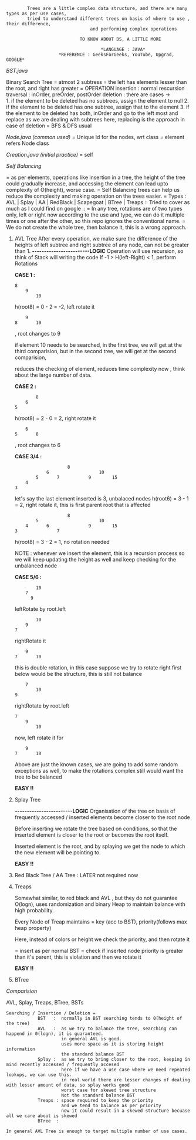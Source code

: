             Trees are a little complex data structure, and there are many types as per use cases, 
            tried to understand different trees on basis of where to use , their difference, 
                                    and performing complex operations

                                TO KNOW ABOUT DS, A LITTLE MORE 

                                        *LANGUAGE : JAVA*
                        *REFERENCE : GeeksForGeeks, YouTube, Upgrad, GOOGLE*

*BST.java*

Binary Search Tree
 = atmost 2 subtress
 = the left has elements lesser than the root, and right has greater
 = OPERATION
   insertion : normal rescursion
   traversal : inOrder, preOrder, postOrder
   deletion : there are cases ->    
                            1. if the element to be deleted has no subtrees, assign the element to null
                            2. if the element to be deleted has one subtree, assign that to the element
                            3. if the element to be deleted has both, inOrder and go to the left most and replace
    as we are dealing with subtrees here, replacing is the approach in case of deletion
 = BFS & DFS usual

*Node.java (common used)*
 = Unique Id for the nodes, wrt class
 = element refers Node class 

*Creation.java (initial practice)*
 = self

*Self Balancing*

 = as per elements, operations like insertion in a tree, the height of the tree could gradually increase, and accessing the element can lead upto complexity of O(height), worse case.
 = Self Balancing trees can help us reduce the complexity and making operation on the trees easier.
 = Types : AVL | Splay | AA | RedBlack | Scapegoat | BTree | Treaps
 :: Tried to cover as much as I could find on google ::
 = In any tree, rotations are of two types only, left or right now according to the use and type, we can do it multiple times
   or one after the other, so this repo ignores the conventional name.
 = We do not create the whole tree, then balance it, this is a wrong approach.

 1. AVL Tree
    After every operation, we make sure the difference of the heights of left subtree and right subtree of any node, can not
    be greater than 1.
    **------------------------LOGIC**
    Operation will use recursion, so think of Stack will writing the code
    If -1 > H(left-Right) < 1, perform Rotations
    
    **CASE 1 :**

        8
            9   
                10
    
    h(root8) = 0 - 2  = -2, left rotate it

            9
        8       10  
    
    , root changes to 9

    if element 10 needs to be searched, in the first tree, we will get at the third comparision, 
    but in the second tree, we will get at the second comparision,

    reduces the checking of element, reduces time complexity
    now , think about the large number of data.

    **CASE 2 :**

                8
            6
        5

    h(root8) = 2 - 0 = 2, right rotate it

            6
        5       8
    
    , root changes to 6

    **CASE 3/4 :** 

                            8
                    6                   10   
                5       7           9        15
            4
        3

    let's say the last element inserted is 3, 
    unbalaced nodes
    h(root6) = 3 - 1 = 2, right rotate it, this is first parent root that is affected

                            8
                5                       10   
            4       6               9        15
        3               7

    h(root8) = 3 - 2 = 1, no rotation needed

    NOTE : whenever we insert the element, this is a recursion process so we will keep updating the height as well
    and keep checking for the unbalanced node

    **CASE 5/6 :** 

                10
            7
              9

    leftRotate by root.left

                10
            9
        7

    rightRotate it       
            
            9
        7       10

    this is double rotation, in this case suppose we try to rotate right first
    below would be the structure, this is still not balance
    
            7
                10
        9     

    rightRotate by root.left

        7
            9
                10

    now, left rotate it for

            9
        7       10

    Above are just the known cases, we are going to add some random exceptions as well, to make the rotations complex
    still would want the tree to be balanced

    **EASY !!**

2. Splay Tree

   **------------------------LOGIC**
   Organisation of the tree on basis of frequently accessed / inserted elements become closer to the root node

   Before inserting we rotate the tree based on conditions, so that the inserted element is closer to the root or
   becomes the root itself.

   Inserted element is the root, and by splaying we get the node to which the new element will be pointing to.

   **EASY !!**
                 
3. Red Black Tree / AA Tree : LATER not required now

4. Treaps
   
   Somewhat similar, to red black and AVL , but they do not guarantee O(logn), uses randomization  and binary Heap
   to maintain balance with high probability.

   Every Node of Treap maintains = key (acc to BST), priority(follows max heap property)

   Here, instead of colors or height we check the priority, and then rotate it

   = insert as per normal BST
   = check if inserted node priority is greater than it's parent, this is violation and then we rotate it

   **EASY !!**

5. BTree

*Comparision*

AVL, Splay, Treaps, BTree, BSTs 

    Searching / Insertion / Deletion = 
                BST   :  normally in BST searching tends to 0(height of the tree)
                AVL   :  as we try to balance the tree, searching can happend in 0(logn), it is guaranteed.
                         in general AVL is good.
                         uses more space as it is storing height information
                         the standard balance BST
                Splay :  as we try to bring closer to the root, keeping in mind recently accessed / frequently accesed
                         here if we have a use case where we need repeated lookups, we can use this.
                         in real world there are lesser changes of dealing with lesser amount of data, so splay works good
                         worst case for skewed tree structure
                         Not the standard balance BST
                Treaps : space required to keep the priority
                         and we tend to balance as per priority
                         now it could result in a skewed structure becuase all we care about is skewed
                BTree  : 
    
    In general AVL Tree is enough to target multiple number of use cases.
